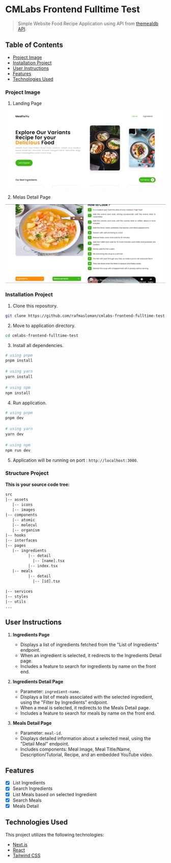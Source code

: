 # CMLabs Frontend Fulltime Test

> Simple Website Food Recipe Application using API from [themealdb API](https://themealdb.com).

## Table of Contents

- [Project Image](#project-image)
- [Installation Project](#installation-project)
- [User Instructions](#user-instructions)
- [Features](#features)
- [Technologies Used](#technologies-used)

### Project Image

1. Landing Page

![Screenshot](public/screenshoot.png)

2. Melas Detail Page

![Screenshot](public/screenshoot_detail-meal.png)

### Installation Project

1. Clone this repository.

```bash
git clone https://github.com/rafmasloman/cmlabs-frontend-fulltime-test.git
```

2. Move to application directory.

```bash
cd cmlabs-frontend-fulltime-test
```

3. Install all dependencies.

```bash
# using pnpm
pnpm install

# using yarn
yarn install

# using npm
npm install
```

4. Run application.

```bash
# using pnpm
pnpm dev

# using yarn
yarn dev

# using npm
npm run dev
```

5. Application will be running on port : `http://localhost:3000`.

### Structure Project

**This is your source code tree:**

```
src
|-- assets
   |-- icons
   |-- images
|-- components
   |-- atomic
   |-- molecul
   |-- organism
|-- hooks
|-- interfaces
|-- pages
   |-- ingredients
          |-- detail
            |-- [name].tsx
          |-- index.tsx
   |-- meals
          |-- detail
            |-- [id].tsx

|-- services
|-- styles
|-- utils
...

```

## User Instructions

1. **Ingredients Page**

   - Displays a list of ingredients fetched from the "List of Ingredients" endpoint.
   - When an ingredient is selected, it redirects to the Ingredients Detail page.
   - Includes a feature to search for ingredients by name on the front end.

2. **Ingredients Detail Page**

   - Parameter: `ingredient-name`.
   - Displays a list of meals associated with the selected ingredient, using the "Filter by Ingredients" endpoint.
   - When a meal is selected, it redirects to the Meals Detail page.
   - Includes a feature to search for meals by name on the front end.

3. **Meals Detail Page**
   - Parameter: `meal-id`.
   - Displays detailed information about a selected meal, using the "Detail Meal" endpoint.
   - Includes components: Meal Image, Meal Title/Name, Description/Tutorial, Recipe, and an embedded YouTube video.

## Features

- [x] List Ingredients
- [x] Search Ingredients
- [x] List Meals based on selected Ingredient
- [x] Search Meals
- [x] Meals Detail

## Technologies Used

This project utilizes the following technologies:

- [Next.js](https://nextjs.org/)
- [React](https://reactjs.org/)
- [Tailwind CSS](https://tailwindcss.com/)

```

```
